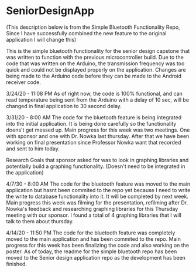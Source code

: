 # SeniorDesignApp

(This description below is from the Simple Bluetooth Functionality Repo, Since I have successfully combined the new feature to the original application I will change this)

This is the simple bluetooth functionality for the senior design capstone that was written to function with the previous 
microcontroller build. 
Due to the code that was written on the Arduino, the transmission frequency was too quick and could not be displayed properly
on the application. 
Changes are being made to the Arduino code before they can be made to the Android receiver code.

3/24/20 - 11:08 PM 
As of right now, the code is 100% functional, and can read temperature being sent from the Arduino with a delay of 10 sec, will be changed in final application to 30 second delay. 

3/31/20 - 8:00 AM
The code for the bluetooth feature is being integrated into the initial application. It is being done carefully so the functionality doens't get messed up. Main progress for this week was two meetings. One with sponsor and one with Dr. Nowka last thursday. After that we have been working on final presentation since Professor Nowka want that recorded and sent to him today.  

Research Goals that sponsor asked for was to look in graphing libraries and potentially build a graphing functionality. (Doesn't need to be integrated in the application)

4/7/30 - 8:00 AM
The code for the bluetooth feature was moved to the main application but hasnt been commited to the repo yet because I need to write the write to database functionality into it. It will be completed by next week. Main progress this week was filming for the presentation, refilming after Dr. Nowka's feedback and researching graphing libraries for this Thursday meeting with our sponsor. I found a total of 4 graphing libraries that I will talk to them about thursday.

4/14/20 - 11:50 PM
The code for the bluetooth feature was completely moved to the main application and has been commited to the repo. Main progress for this week has been finalizing the code and also working on the poster. As of today, the readme for the simple bluetooth repo has been moved to the Senior design application repo as the development has been finished. 
